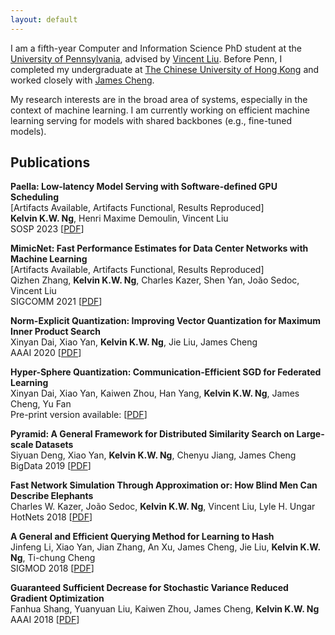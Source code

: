 ```yaml
---
layout: default
---
```


I am a fifth-year Computer and Information Science PhD student at the [University of Pennsylvania](https://www.cis.upenn.edu), advised by [Vincent Liu](http://vincen.tl). Before Penn, I completed my undergraduate at [The Chinese University of Hong Kong](http://www.cse.cuhk.edu.hk) and worked closely with [James Cheng](http://www.cse.cuhk.edu.hk/~jcheng).

My research interests are in the broad area of systems, especially in the context of machine learning. I am currently working on efficient machine learning serving for models with shared backbones (e.g., fine-tuned models).

## Publications

**Paella: Low-latency Model Serving with Software-defined GPU Scheduling**  
[Artifacts Available, Artifacts Functional, Results Reproduced]  
**Kelvin K.W. Ng**, Henri Maxime Demoulin, Vincent Liu  
SOSP 2023 \[[PDF](assets/sosp2023-final224.pdf)\]

**MimicNet: Fast Performance Estimates for Data Center Networks with Machine Learning**  
[Artifacts Available, Artifacts Functional, Results Reproduced]  
Qizhen Zhang, **Kelvin K.W. Ng**, Charles Kazer, Shen Yan, João Sedoc, Vincent Liu  
SIGCOMM 2021 \[[PDF](https://dl.acm.org/doi/10.1145/3452296.3472926)\]

**Norm-Explicit Quantization: Improving Vector Quantization for Maximum Inner Product Search**  
Xinyan Dai, Xiao Yan, **Kelvin K.W. Ng**, Jie Liu, James Cheng  
AAAI 2020 \[[PDF](https://aaai.org/ojs/index.php/AAAI/article/view/5333)\]

**Hyper-Sphere Quantization: Communication-Efficient SGD for Federated Learning**  
Xinyan Dai, Xiao Yan, Kaiwen Zhou, Han Yang, **Kelvin K.W. Ng**, James Cheng, Yu Fan  
Pre-print version available: \[[PDF](https://arxiv.org/abs/1911.04655)\]

**Pyramid: A General Framework for Distributed Similarity Search on Large-scale Datasets**  
Siyuan Deng, Xiao Yan, **Kelvin K.W. Ng**, Chenyu Jiang, James Cheng  
BigData 2019 \[[PDF](https://arxiv.org/abs/1906.10602)\]

**Fast Network Simulation Through Approximation or: How Blind Men Can Describe Elephants**  
Charles W. Kazer, João Sedoc, **Kelvin K.W. Ng**, Vincent Liu, Lyle H. Ungar  
HotNets 2018 \[[PDF](https://dl.acm.org/doi/10.1145/3286062.3286083)\]

**A General and Efficient Querying Method for Learning to Hash**  
Jinfeng Li, Xiao Yan, Jian Zhang, An Xu, James Cheng, Jie Liu, **Kelvin K.W. Ng**, Ti-chung Cheng  
SIGMOD 2018 \[[PDF](https://dl.acm.org/doi/10.1145/3183713.3183750)\]

**Guaranteed Sufficient Decrease for Stochastic Variance Reduced Gradient Optimization**  
Fanhua Shang, Yuanyuan Liu, Kaiwen Zhou, James Cheng, **Kelvin K.W. Ng**  
AAAI 2018 \[[PDF](http://proceedings.mlr.press/v84/shang18a.html)\]

